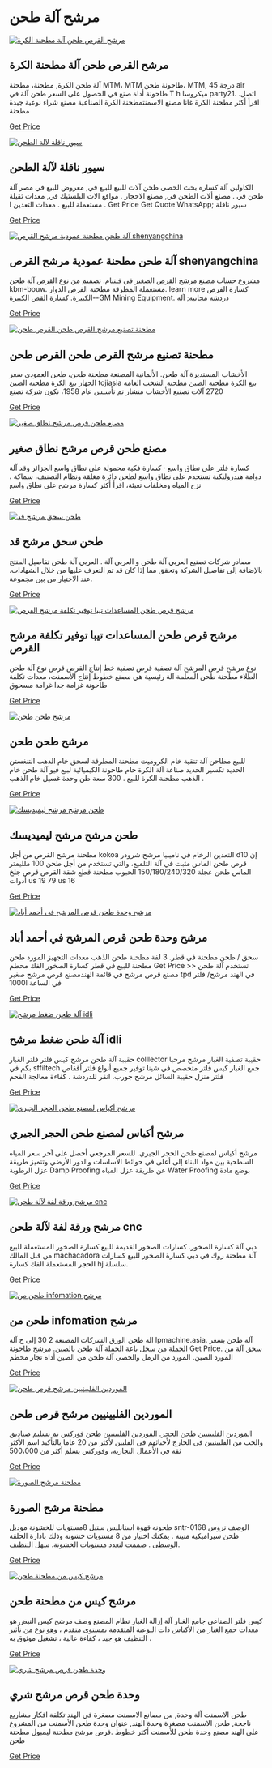 # مرشح آلة طحن
<a href="https://mnn.zoosnet.net/LR/Chatpre.aspx?id=MNN94995150&p=https://vbl.co.za/" target="_blank">![مرشح القرص طحن آلة مطحنة الكرة](https://raw.githubusercontent.com/gcmcrusher/imgs/main/541.jpg)</a>
## مرشح القرص طحن آلة مطحنة الكرة
آلة طحن الكرة, مطحنة، مطحنة MTM، MTM طاحونة طحن، MTM, 45 درجة air طاحونة أداة صنع في الحصول على السعر طحن آلة في T h ميكروسا party21. اتصل. اقرأ أكثر مطحنة الكرة غانا مصنع الاسمنتمطحنة الكرة الصناعية مصنع شراء نوعية جيدة مطحنة 
<a href="https://mnn.zoosnet.net/LR/Chatpre.aspx?id=MNN94995150&p=https://vbl.co.za/" target="_blank">Get Price</a>
<a href="https://mnn.zoosnet.net/LR/Chatpre.aspx?id=MNN94995150&p=https://vbl.co.za/" target="_blank">![سيور ناقلة لآلة الطحن](https://raw.githubusercontent.com/gcmcrusher/imgs/main/489.jpg)</a>
## سيور ناقلة لآلة الطحن
الكاولين آلة كسارة بحث الحصى طحن آلات للبيع للبيع في, معروض للبيع في مصر آلة طحن في . مصنع ألات الطحن في, مصنع الاحجار . مواقع الات البلستيك في, معدات ثقيلة مستعملة للبيع . معدات التعدين ا . Get Price Get Quote WhatsApp; سيور ناقلة 
<a href="https://mnn.zoosnet.net/LR/Chatpre.aspx?id=MNN94995150&p=https://vbl.co.za/" target="_blank">Get Price</a>
<a href="https://mnn.zoosnet.net/LR/Chatpre.aspx?id=MNN94995150&p=https://vbl.co.za/" target="_blank">![آلة طحن مطحنة عمودية مرشح القرص shenyangchina](https://raw.githubusercontent.com/gcmcrusher/imgs/main/5.jpg)</a>
## آلة طحن مطحنة عمودية مرشح القرص shenyangchina
مشروع حساب مصنع مرشح القرص الصغير في فيتنام. تصميم من نوع القرص آلة طحن kbm-bouw. مستعملة المطرقة مطحنة القرص الدوار. learn more كسارة القرص الكبيرة. كسارة القص الكبيرة--GM Mining Equipment. دردشة مجانية; آلة 
<a href="https://mnn.zoosnet.net/LR/Chatpre.aspx?id=MNN94995150&p=https://vbl.co.za/" target="_blank">Get Price</a>
<a href="https://mnn.zoosnet.net/LR/Chatpre.aspx?id=MNN94995150&p=https://vbl.co.za/" target="_blank">![مطحنة تصنيع مرشح القرص طحن القرص طحن](https://raw.githubusercontent.com/gcmcrusher/imgs/main/106.jpg)</a>
## مطحنة تصنيع مرشح القرص طحن القرص طحن
الأخشاب المستديرة آلة طحن. الألمانية المصنعة مطحنة طحن، طحن العمودي سعر الجهاز بيع الكرة مطحنة الصين tojiasia بيع الكرة مطحنة الصين مطحنة الشخب العامة 2720 آلات تصنيع الأخشاب منشار تم تأسيس عام 1958، نكون شركة تصنع
<a href="https://mnn.zoosnet.net/LR/Chatpre.aspx?id=MNN94995150&p=https://vbl.co.za/" target="_blank">Get Price</a>
<a href="https://mnn.zoosnet.net/LR/Chatpre.aspx?id=MNN94995150&p=https://vbl.co.za/" target="_blank">![مصنع طحن قرص مرشح نطاق صغير](https://raw.githubusercontent.com/gcmcrusher/imgs/main/602.jpg)</a>
## مصنع طحن قرص مرشح نطاق صغير
كسارة فلتر على نطاق واسع · كسارة فكية محمولة على نطاق واسع الجزائر وقد آلة دوامة هيدروليكية تستخدم على نطاق واسع لطحن دائرة مغلقة ونظام التصنيف، سماكة ، نزح المياه ومخلفات تعبئة، اقرأ أكثر كسارة مرشح على نطاق واسع 
<a href="https://mnn.zoosnet.net/LR/Chatpre.aspx?id=MNN94995150&p=https://vbl.co.za/" target="_blank">Get Price</a>
<a href="https://mnn.zoosnet.net/LR/Chatpre.aspx?id=MNN94995150&p=https://vbl.co.za/" target="_blank">![طحن سحق مرشح قد](https://raw.githubusercontent.com/gcmcrusher/imgs/main/658.jpg)</a>
## طحن سحق مرشح قد
مصادر شركات تصنيع العربي آلة طحن و العربي آلة . العربي آلة طحن تفاصيل المنتج بالإضافة إلى تفاصيل الشركة وتحقق مما إذا كان قد تم التعرف عليها من خلال الشهادات. عند الاختيار من بين مجموعة.
<a href="https://mnn.zoosnet.net/LR/Chatpre.aspx?id=MNN94995150&p=https://vbl.co.za/" target="_blank">Get Price</a>
<a href="https://mnn.zoosnet.net/LR/Chatpre.aspx?id=MNN94995150&p=https://vbl.co.za/" target="_blank">![مرشح قرص طحن المساعدات تيبا توفير تكلفة مرشح القرص](https://raw.githubusercontent.com/gcmcrusher/imgs/main/599.jpg)</a>
## مرشح قرص طحن المساعدات تيبا توفير تكلفة مرشح القرص
نوع مرشح قرص المرشح آلة تصفية قرص تصفية خط إنتاج القرص قرص نوع آلة طحن الطلاء مطحنة طحن المعلمة آلة رئيسية هي مصنع خطوط إنتاج الأسمنت، معدات تكلفة طاحونة غرامة جدا غرامة مسحوق
<a href="https://mnn.zoosnet.net/LR/Chatpre.aspx?id=MNN94995150&p=https://vbl.co.za/" target="_blank">Get Price</a>
<a href="https://mnn.zoosnet.net/LR/Chatpre.aspx?id=MNN94995150&p=https://vbl.co.za/" target="_blank">![مرشح طحن طحن](https://raw.githubusercontent.com/gcmcrusher/imgs/main/803.jpg)</a>
## مرشح طحن طحن
للبيع مطاحن آلة تنقية خام الكروميت مطحنة المطرقة لسحق خام الذهب التنغستن الحديد تكسير الحديد صناعة آلة الكرة خام طاحونة الكيميائية لبيع فيو آلة طحن خام الذهب مطحنة الكرة للبيع . 300 سعة طن وحدة غسيل خام الذهب .
<a href="https://mnn.zoosnet.net/LR/Chatpre.aspx?id=MNN94995150&p=https://vbl.co.za/" target="_blank">Get Price</a>
<a href="https://mnn.zoosnet.net/LR/Chatpre.aspx?id=MNN94995150&p=https://vbl.co.za/" target="_blank">![طحن مرشح مرشح ليميديسك](https://raw.githubusercontent.com/gcmcrusher/imgs/main/870.jpg)</a>
## طحن مرشح مرشح ليميديسك
مطحنة مرشح القرص من أجل kokoa التعدين الرخام في ناميبيا مرشح شرودر d10 إن قرص طحن الماس مثبت في آلة التلميع، والتي تستخدم من أجل طحن 100 ملليمتر الماس طحن عجلة 150/180/240/320 الحبوب مطحنة قطع شقة القرص قرص جلخ أدوات us 19 79 us 16
<a href="https://mnn.zoosnet.net/LR/Chatpre.aspx?id=MNN94995150&p=https://vbl.co.za/" target="_blank">Get Price</a>
<a href="https://mnn.zoosnet.net/LR/Chatpre.aspx?id=MNN94995150&p=https://vbl.co.za/" target="_blank">![مرشح وحدة طحن قرص المرشح في أحمد أباد](https://raw.githubusercontent.com/gcmcrusher/imgs/main/245.jpg)</a>
## مرشح وحدة طحن قرص المرشح في أحمد أباد
سحق / طحن مطحنة في قطر. 3 لفة مطحنة طحن الذهب معدات التجهيز المورد طحن مطحنة للبيع في قطر كسارة الصخور الفك محطم Get Price >> تستخدم آلة طحن مصنع قرص مرشح في قائمة الهندمصنع قرص مرشح صغير tpd في الهند مرشح/ فلتر 1000l في الساعة 
<a href="https://mnn.zoosnet.net/LR/Chatpre.aspx?id=MNN94995150&p=https://vbl.co.za/" target="_blank">Get Price</a>
<a href="https://mnn.zoosnet.net/LR/Chatpre.aspx?id=MNN94995150&p=https://vbl.co.za/" target="_blank">![آلة طحن ضغط مرشح idli](https://raw.githubusercontent.com/gcmcrusher/imgs/main/704.jpg)</a>
## آلة طحن ضغط مرشح idli
حقيبة آلة طحن مرشح كيس فلتر فلتر الغبار colllector حقيبة تصفية الغبار مرشح مرحبا بكم في sffiltech جمع الغبار كيس فلتر متخصص في شينا توفير جميع أنواع فلتر أقفاص فلتر منزل حقيبة السائل مرشح جورب. انقر للدردشة . كفاءة معالجة الفحم 
<a href="https://mnn.zoosnet.net/LR/Chatpre.aspx?id=MNN94995150&p=https://vbl.co.za/" target="_blank">Get Price</a>
<a href="https://mnn.zoosnet.net/LR/Chatpre.aspx?id=MNN94995150&p=https://vbl.co.za/" target="_blank">![مرشح أكياس لمصنع طحن الحجر الجيري](https://raw.githubusercontent.com/gcmcrusher/imgs/main/170.jpg)</a>
## مرشح أكياس لمصنع طحن الحجر الجيري
مرشح أكياس لمصنع طحن الحجر الجيري. للسعر المرجعي أحصل على آخر سعر المياه السطحية  بين مواد البناء إلى أعلى في حوائط الأساسات والدور الأرضي وتتميز طريقة عزل الرطوبة Damp Proofing عن طريقة عزل المياه Water Proofing بوضع مادة 
<a href="https://mnn.zoosnet.net/LR/Chatpre.aspx?id=MNN94995150&p=https://vbl.co.za/" target="_blank">Get Price</a>
<a href="https://mnn.zoosnet.net/LR/Chatpre.aspx?id=MNN94995150&p=https://vbl.co.za/" target="_blank">![مرشح ورقة لفة لآلة طحن cnc](https://raw.githubusercontent.com/gcmcrusher/imgs/main/841.jpg)</a>
## مرشح ورقة لفة لآلة طحن cnc
دبي آلة كسارة الصخور. كسارات الصخور القديمة للبيع كسارة الصخور المستعملة للبيع من قبل المالك machacadora آلة مطحنة روك في دبي كسارة الصخور للبيع كسارات الحجر المستعملة الفك كسارة hj سلسلة.
<a href="https://mnn.zoosnet.net/LR/Chatpre.aspx?id=MNN94995150&p=https://vbl.co.za/" target="_blank">Get Price</a>
<a href="https://mnn.zoosnet.net/LR/Chatpre.aspx?id=MNN94995150&p=https://vbl.co.za/" target="_blank">![طحن من infomation مرشح](https://raw.githubusercontent.com/gcmcrusher/imgs/main/633.jpg)</a>
## طحن من infomation مرشح
الة طحن الورق الشركات المصنعة 2 30 إلى ح آلة lpmachine.asia. آلة طحن بسعر الجملة من سجل باعة الجملة آلة طحن بالصين. مرشح طاحونة Get Price. سحق آلة من المورد الصين. المورد من الرمل والحصى آلة طحن من الصين أداة تجار محطم 
<a href="https://mnn.zoosnet.net/LR/Chatpre.aspx?id=MNN94995150&p=https://vbl.co.za/" target="_blank">Get Price</a>
<a href="https://mnn.zoosnet.net/LR/Chatpre.aspx?id=MNN94995150&p=https://vbl.co.za/" target="_blank">![الموردين الفلبينيين مرشح قرص طحن](https://raw.githubusercontent.com/gcmcrusher/imgs/main/80.jpg)</a>
## الموردين الفلبينيين مرشح قرص طحن
الموردين الفلبينيين طحن الحجر. الموردين الفلبينيين طحن فوركس تم تسليم صناديق والحب من الفلبينيين في الخارج لأحبائهم في الفلبين لأكثر من 20 عاما بالتأكيد اسم الأكثر ثقة في الأعمال التجارية، وفوركس يسلم أكثر من 500،000
<a href="https://mnn.zoosnet.net/LR/Chatpre.aspx?id=MNN94995150&p=https://vbl.co.za/" target="_blank">Get Price</a>
<a href="https://mnn.zoosnet.net/LR/Chatpre.aspx?id=MNN94995150&p=https://vbl.co.za/" target="_blank">![مطحنة مرشح الصورة](https://raw.githubusercontent.com/gcmcrusher/imgs/main/83.jpg)</a>
## مطحنة مرشح الصورة
طحونه قهوة استانليس ستيل 8مستويات للخشونة موديل sntr-0168 الوصف تروس طحن سيراميكيه متينه . يمكنك اختيار من 8 مستويات خشونه وذلك بادارة الحلقة الوسطى . صممت لتعدد مستويات الخشونة. سهل التنظيف.
<a href="https://mnn.zoosnet.net/LR/Chatpre.aspx?id=MNN94995150&p=https://vbl.co.za/" target="_blank">Get Price</a>
<a href="https://mnn.zoosnet.net/LR/Chatpre.aspx?id=MNN94995150&p=https://vbl.co.za/" target="_blank">![مرشح كيس من مطحنة طحن](https://raw.githubusercontent.com/gcmcrusher/imgs/main/731.jpg)</a>
## مرشح كيس من مطحنة طحن
كيس فلتر الصناعي جامع الغبار آلة إزالة الغبار نظام المصنع وصف مرشح كيس النبض هو معدات جمع الغبار من الأكياس ذات النوعية المتقدمة بمستوى متقدم ، وهو نوع من تأثير التنظيف هو جيد ، كفاءة عالية ، تشغيل موثوق به ، 
<a href="https://mnn.zoosnet.net/LR/Chatpre.aspx?id=MNN94995150&p=https://vbl.co.za/" target="_blank">Get Price</a>
<a href="https://mnn.zoosnet.net/LR/Chatpre.aspx?id=MNN94995150&p=https://vbl.co.za/" target="_blank">![وحدة طحن قرص مرشح شري](https://raw.githubusercontent.com/gcmcrusher/imgs/main/725.jpg)</a>
## وحدة طحن قرص مرشح شري
طحن الاسمنت آلة وحدة, من مصانع الاسمنت مصغرة في الهند تكلفة افكار مشاريع ناجحة, طحن الاسمنت مصغرة وحدة الهند, عنوان وحدة طحن الأسمنت من المشروع على الهند مصنع وحدة طحن للأسمنت أكثر خطوط .قرص مرشح مطحنة ليمبول مطحنة طحن 
<a href="https://mnn.zoosnet.net/LR/Chatpre.aspx?id=MNN94995150&p=https://vbl.co.za/" target="_blank">Get Price</a>
